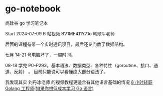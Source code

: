 # go-notebook

尚硅谷 go 学习笔记本

Start 2024-07-09
B 站视频 BV1ME411Y71o
韩顺平老师

后面的课程有带一个实时通讯项目，最后还专门教了数据结构。

七月 14-21 号电脑坏了，一周时间。

08-18 学完 P0-P293。基本语法、数据类型、各种特性（goroutine、接口、通道、反射） 。
目前只能说可以看懂绝大部分语法了。

我发现其实 刘丹冰老师 的视频教程更适合有其他语言基础的情况
[8 小时转职 Golang 工程师(如果你想低成本学习 Go 语言)](https://www.bilibili.com/video/BV1gf4y1r79E)
